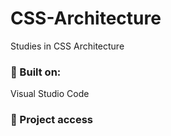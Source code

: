 # CSS-Architecture
Studies in CSS Architecture

### :hammer: Built on:
Visual Studio Code

### 📁 Project access
